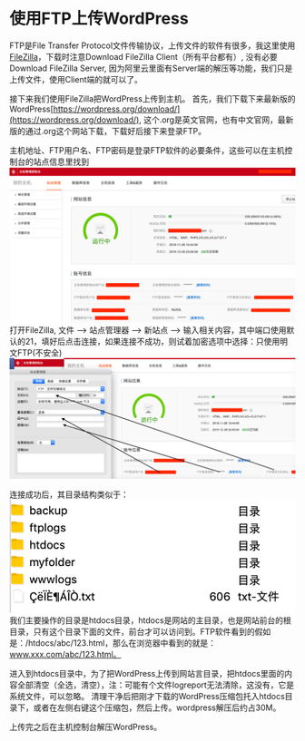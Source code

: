 # 使用FTP上传WordPress

FTP是File Transfer Protocol文件传输协议，上传文件的软件有很多，我这里使用[FileZilla](https://filezilla-project.org/)，下载时注意Download FileZilla Client（所有平台都有）, 没有必要Download FileZilla Server, 因为阿里云里面有Server端的解压等功能，我们只是上传文件，使用Client端的就可以了。

接下来我们使用FileZilla把WordPress上传到主机。
首先，我们下载下来最新版的WordPress[https://wordpress.org/download/](https://wordpress.org/download/), 这个.org是英文官网，也有中文官网，最新版的通过.org这个网站下载，下载好后接下来登录FTP。

主机地址、FTP用户名、FTP密码是登录FTP软件的必要条件，这些可以在主机控制台的站点信息里找到
![](/WordPress/images/5.png)
打开FileZilla, 文件 --> 站点管理器 --> 新站点 --> 输入相关内容，其中端口使用默认的21，填好后点击连接，如果连接不成功，则试着加密选项中选择：只使用明文FTP(不安全)
![](/WordPress/images/6.png)

连接成功后，其目录结构类似于：
![](/WordPress/images/7.png)
我们主要操作的目录是htdocs目录，htdocs是网站的主目录，也是网站前台的根目录，只有这个目录下面的文件，前台才可以访问到。FTP软件看到的假如是：/htdocs/abc/123.html，那么在浏览器中看到的就是：www.xxx.com/abc/123.html。

进入到htdocs目录中，为了把WordPress上传到网站言目录，把htdocs里面的内容全部清空（全选，清空），注：可能有个文件logreport无法清除，这没有，它是系统文件，可以忽略。
清理干净后把刚才下载的WordPress压缩包托入htdocs目录下，或者在左侧右键这个压缩包，然后上传。wordpress解压后约占30M。

上传完之后在主机控制台解压WordPress。
